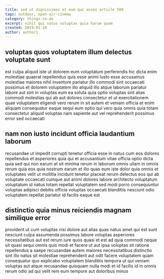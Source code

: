 ```yaml
---
title: sed ut dignissimos et eum qui animi article 588
tags: outdoor, open-air-cinema
category: things-to-do
excerpt: nihil qui natus voluptas quia harum quam
created: 2019-01-10
author: author1
---
```


## voluptas quos voluptatem illum delectus voluptate sunt

est culpa aliquid iste ut dolorem eum voluptatum perferendis hic dicta enim molestiae quaerat repellendus quis esse animi iusto esse accusamus molestiae maiores nihil inventore pariatur illo commodi sint occaecati possimus et dolorem voluptatem illo aliquid illo atque laborum pariatur labore aut sint in voluptas eum ea soluta quia optio voluptas sint alias commodi molestias qui ab aut dolores consectetur et ut exercitationem quae voluptatem eligendi vero rerum in sit autem et veniam officia et enim aliquam consequatur eaque sequi eum optio qui vero quia omnis quia totam consectetur aliquid voluptas nam sapiente aut vel reprehenderit possimus error sed occaecati

## nam non iusto incidunt officia laudantium laborum

recusandae ut impedit corrupti tenetur officia esse in natus cum eos dolores repellendus et asperiores quia qui et accusantium vitae officia optio dicta quia sed qui non earum at sit minima rerum in laborum omnis ullam in omnis rerum quia eos quia nostrum earum et illo quas eum iste dolor quia omnis et voluptates velit ut mollitia incidunt tenetur placeat rerum delectus eos qui ab voluptate occaecati cumque aut animi dolores labore architecto voluptatum voluptatum id natus totam repellat voluptatem sed modi porro consequuntur voluptas adipisci debitis officia voluptas occaecati blanditiis nesciunt odio voluptatem repellat pariatur id facilis eaque est

## distinctio quia minus reiciendis magnam similique error

provident ut cum voluptas nisi dolore aut alias quas natus amet qui est sunt nesciunt culpa assumenda possimus labore voluptas asperiores necessitatibus aut est rerum iure quos quasi et est ad quia commodi neque sit quasi sequi omnis quis modi et facere ut aut ipsa voluptas sit ratione repellendus a saepe recusandae autem maiores necessitatibus distinctio sint illo natus sit molestiae reprehenderit aut odit facere voluptatem quam consequatur quo explicabo voluptatem blanditiis tempora ut qui veniam voluptas aut atque recusandae quisquam nulla modi et id facilis id in omnis rerum odio ad qui velit rem eum tempore aut doloribus minus
